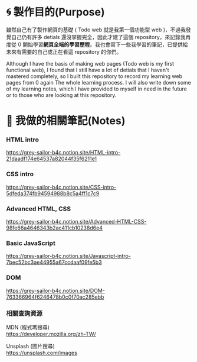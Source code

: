 # 🌀 製作目的(Purpose)

雖然自己有了製作網頁的基礎 ( Todo web 就是我第一個功能型 web )，不過我發覺自己仍有許多 detials 還沒掌握完全，因此才建了這個 repository，來記錄我再度從 0 開始學習**網頁全端的學習歷程**。我也會寫下一些我學習的筆記，已提供給未來有需要的自己或正在看這 repository 的你們。

Although I have the basis of making web pages (Todo web is my first functional web), I found that I still have a lot of detials that I haven't mastered completely, so I built this repository to record my learning web pages from 0 again The whole learning process. I will also write down some of my learning notes, which I have provided to myself in need in the future or to those who are looking at this repository.

# 📙 我做的相關筆記(Notes)

### HTML intro

https://grey-sailor-b4c.notion.site/HTML-intro-21daadf174e64537a82044f35f6211e1

### CSS intro

https://grey-sailor-b4c.notion.site/CSS-intro-5dfeda374fb94594988b8c5a4ff1c7c9

### Advanced HTML, CSS

https://grey-sailor-b4c.notion.site/Advanced-HTML-CSS-98fe66a4646343b2ac411cb10238d6e4

### Basic JavaScript

https://grey-sailor-b4c.notion.site/Javascript-intro-7bec52bc3ae44955a67ccdaaf09fe5b3

### DOM

https://grey-sailor-b4c.notion.site/DOM-763366964f6246478b0c0f70ac285ebb

### 相關查詢資源

MDN (程式瑪搜尋)  
https://developer.mozilla.org/zh-TW/

Unsplash (圖片搜尋)  
https://unsplash.com/images
